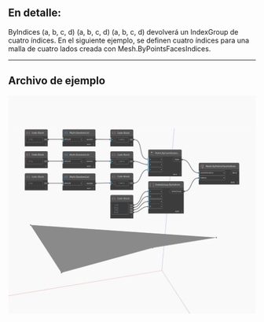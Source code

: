 ## En detalle:
ByIndices (a, b, c, d) (a, b, c, d) (a, b, c, d) devolverá un IndexGroup de cuatro índices. En el siguiente ejemplo, se definen cuatro índices para una malla de cuatro lados creada con Mesh.ByPointsFacesIndices.
___
## Archivo de ejemplo

![ByIndices (a, b, c, d)](./Autodesk.DesignScript.Geometry.IndexGroup.ByIndices(a,%20b,%20c,%20d)_img.jpg)

